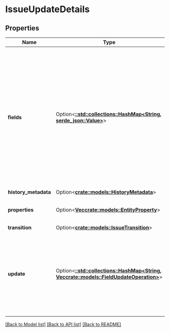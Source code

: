 # IssueUpdateDetails

## Properties

Name | Type | Description | Notes
------------ | ------------- | ------------- | -------------
**fields** | Option<[**::std::collections::HashMap<String, serde_json::Value>**](serde_json::Value.md)> | List of issue screen fields to update, specifying the sub-field to update and its value for each field. This field provides a straightforward option when setting a sub-field. When multiple sub-fields or other operations are required, use `update`. Fields included in here cannot be included in `update`. | [optional]
**history_metadata** | Option<[**crate::models::HistoryMetadata**](HistoryMetadata.md)> |  | [optional]
**properties** | Option<[**Vec<crate::models::EntityProperty>**](EntityProperty.md)> | Details of issue properties to be add or update. | [optional]
**transition** | Option<[**crate::models::IssueTransition**](IssueTransition.md)> |  | [optional]
**update** | Option<[**::std::collections::HashMap<String, Vec<crate::models::FieldUpdateOperation>>**](array.md)> | A Map containing the field field name and a list of operations to perform on the issue screen field. Note that fields included in here cannot be included in `fields`. | [optional]

[[Back to Model list]](../README.md#documentation-for-models) [[Back to API list]](../README.md#documentation-for-api-endpoints) [[Back to README]](../README.md)



